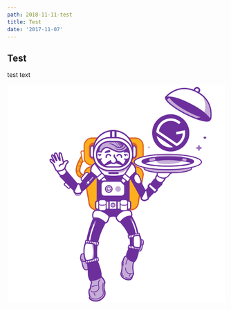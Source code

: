 ```yaml
---
path: 2018-11-11-test
title: Test
date: '2017-11-07'
---
```

## Test

test text

![](/src/images/gatsby-astronaut.png)
